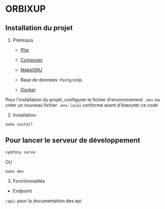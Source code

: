 # ORBIXUP

## Installation du projet

1.  Prérequis

    -   [Php](https://www.php.net/)
    -   [Composer](https://getcomposer.org/)
    -   [MakeGNU](https://www.gnu.org/software/make/manual/make.html)
    -   Base de données: `PostgreSQL`

    -   [Docker](https://www.docker.com/)

Pour l'installation du projet,
configurer le fichier d'environnement `.env` ou créer un nouveau fichier `.env.local`
conforme avant d'éxecuter ce code

2.  Installation

```bash
make install
```

## Pour lancer le serveur de développement

```bash
symfony serve
```

OU

```bash
make dev
```

3. Fonctionnalités

-   Endpoint

`/api`: pour la documentation des api
